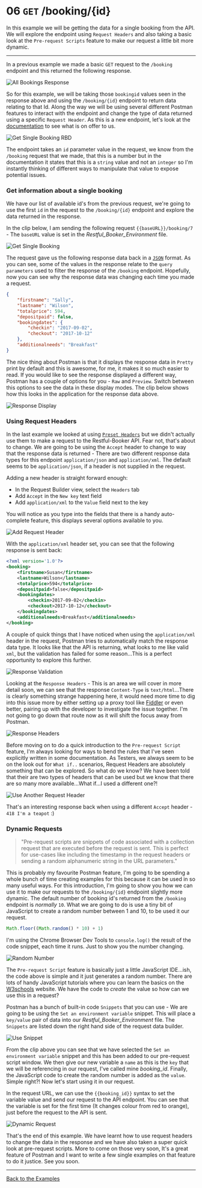 # 06 `GET` /booking/{id}

In this example we will be getting the data for a single booking from the API. We will explore the endpoint using `Request Headers` and also taking a basic look at the `Pre-request Scripts` feature to make our request a little bit more dynamic.

---

In a previous example we made a basic `GET` request to the `/booking` endpoint and this returned the following response.

![All Bookings Response](https://github.com/DannyDainton/All-Things-Postman/blob/master/Public/images/All_Bookings_Response.PNG)

So for this example, we will be taking those `bookingid` values seen in the response above and using the `/booking/{id}` endpoint to return data relating to that Id. Along the way we will be using several different Postman features to interact with the endpoint and change the type of data returned using a specific `Request Header`. As this is a new endpoint, let's look at the [documentation](https://restful-booker.herokuapp.com/#get-bookingid) to see what is on offer to us.

![Get Single Booking RBD](https://github.com/DannyDainton/All-Things-Postman/blob/master/Public/images/Get_Single_Booking_RBD.PNG)

The endpoint takes an `id` parameter value in the request, we know from the `/booking` request that we made, that this is a number but in the documentation it states that this is a `string` value and not an `integer` so I'm instantly thinking of different ways to manipulate that value to expose potential issues.

### Get information about a single booking

We have our list of available id's from the previous request, we're going to use the first `id` in the request to the `/booking/{id}` endpoint and explore the data returned in the response.

In the clip below, I am sending the following request `{{baseURL}}/booking/7` - The `baseURL` value is set in the _Restful_Booker_Environment_ file.

![Get Single Booking](https://github.com/DannyDainton/All-Things-Postman/blob/master/Public/gifs/Get_A_Single_Booking.gif)

The request gave us the following response data back in a [`JSON`](https://en.wikipedia.org/wiki/JSON) format. As you can see, some of the values in the response relate to the `query parameters` used to filter the response of the `/booking` endpoint. Hopefully, now you can see why the response data was changing each time you made a request.

```json
{
    "firstname": "Sally",
    "lastname": "Wilson",
    "totalprice": 594,
    "depositpaid": false,
    "bookingdates": {
        "checkin": "2017-09-02",
        "checkout": "2017-10-12"
    },
    "additionalneeds": "Breakfast"
}
```
The nice thing about Postman is that it displays the response data in `Pretty` print by default and this is awesome, for me, it makes it so much easier to read. If you would like to see the response displayed a different way, Postman has a couple of options for you - `Raw` and `Preview`. Switch between this options to see the data in these display modes. The clip below shows how this looks in the application for the response data above.

![Response Display](https://github.com/DannyDainton/All-Things-Postman/blob/master/Public/gifs/Response_Display.gif)

### Using Request Headers

In the last example we looked at using [`Preset Headers`](https://github.com/DannyDainton/All-Things-Postman/blob/master/Examples/04_preSetHeaders.md) but we didn't actually use them to make a request to the Restful-Booker API. Fear not, that's about to change. We are going to be using the `Accept` header to change to way that the response data is returned - There are two different response data types for this endpoint `application/json` and `application/xml`. The default seems to be `application/json`, if a header is not supplied in the request.

Adding a new header is straight forward enough:

- In the Request Builder view, select the `Headers` tab
- Add `Accept` in the `New key` text field
- Add `application/xml` to the `Value` field next to the key

You will notice as you type into the fields that there is a handy auto-complete feature, this displays several options available to you.

![Add Request Header](https://github.com/DannyDainton/All-Things-Postman/blob/master/Public/gifs/Add_Request_Header.gif)

With the `application/xml` header set, you can see that the following response is sent back:

```xml
<?xml version='1.0'?>
<booking>
    <firstname>Susan</firstname>
    <lastname>Wilson</lastname>
    <totalprice>594</totalprice>
    <depositpaid>false</depositpaid>
    <bookingdates>
        <checkin>2017-09-02</checkin>
        <checkout>2017-10-12</checkout>
    </bookingdates>
    <additionalneeds>Breakfast</additionalneeds>
</booking>
```

A couple of quick things that I have noticed when using the `application/xml` header in the request, Postman tries to automatically match the response data type. It looks like that the API is returning, what looks to me like valid `xml`, but the validation has failed for some reason...This is a perfect opportunity to explore this further.

![Response Validation](https://github.com/DannyDainton/All-Things-Postman/blob/master/Public/images/Response_Validation.PNG)

Looking at the `Response Headers` - This is an area we will cover in more detail soon, we can see that the response `Content-Type` is `text/html`...There is clearly something strange happening here, it would need more time to dig into this issue more by either setting up a proxy tool like [Fiddler](https://www.telerik.com/fiddler) or even better, pairing up with the developer to investigate the issue together. I'm not going to go down that route now as it will shift the focus away from Postman.

![Response Headers](https://github.com/DannyDainton/All-Things-Postman/blob/master/Public/images/Response_Headers.PNG)

Before moving on to do a quick introduction to the `Pre-request Script` feature, I'm always looking for ways to bend the rules that I've seen explicitly written in some documentation. As Testers, we always seem to be on the look out for `What if..` scenarios, Request Headers are absolutely something that can be explored. So what do we know? We have been told that their are two types of headers that can be used but we know that there are so many more available...What if...I used a different one?!

![Use Another Request Header](https://github.com/DannyDainton/All-Things-Postman/blob/master/Public/gifs/Use_Another_Request_Header.gif)

That's an interesting response back when using a different `Accept` header - `418 I'm a teapot` :)

### Dynamic Requests

> "Pre-request scripts are snippets of code associated with a collection request that are executed before the request is sent. This is perfect for use-cases like including the timestamp in the request headers or sending a random alphanumeric string in the URL parameters."

This is probably my favourite Postman feature, I'm going to be spending a whole bunch of time creating examples for this because it can be used in so many useful ways. For this introduction, I'm going to show you how we can use it to make our requests to the `/booking/{id}` endpoint slightly more dynamic. The default number of booking id's returned from the `/booking` endpoint is _normally_ `10`. What we are going to do is use a tiny bit of JavaScript to create a random number between 1 and 10, to be used it our request.

```Javascript
Math.floor((Math.random() * 10) + 1)
```

I'm using the Chrome Browser Dev Tools to `console.log()` the result of the code snippet, each time it runs. Just to show you the number changing.

![Random Number](https://github.com/DannyDainton/All-Things-Postman/blob/master/Public/gifs/Random_Number.gif)

The `Pre-request Script` feature is basically just a little JavaScript IDE...ish, the code above is simple and it just generates a random number. There are lots of handy JavaScript tutorials where you can learn the basics on the [W3schools](https://www.w3schools.com/js/default.asp) website. We have the code to _create_ the value so how can we use this in a request?

Postman has a bunch of built-in code `Snippets` that you can use - We are going to be using the `Set an environment variable` snippet. This will place a `key/value` pair of data into our _Restful_Booker_Environment_ file. The `Snippets` are listed down the right hand side of the request data builder.

![Use Snippet](https://github.com/DannyDainton/All-Things-Postman/blob/master/Public/gifs/Use_Snippet.gif)

From the clip above you can see that we have selected the `Set an environment variable` snippet and this has been added to our pre-request script window. We then give our new variable a `name` as this is the `key` that we will be referencing in our request, I've called mine _booking_id_. Finally, the JavaScript code to create the random number is added as the `value`. Simple right?! Now let's start using it in our request.

In the request URL, we can use the `{{booking_id}}` syntax to set the variable value and send our request to the API endpoint. You can see that the variable is set for the first time (It changes colour from red to orange), just before the request to the API is sent.

![Dynamic Request](https://github.com/DannyDainton/All-Things-Postman/blob/master/Public/gifs/Dynamic_Request.gif)

That's the end of this example. We have learnt how to use request headers to change the data in the response and we have also taken a super quick look at pre-request scripts. More to come on those very soon, It's a great feature of Postman and I want to write a few single examples on that feature to do it justice. See you soon.

---
[Back to the Examples](https://github.com/DannyDainton/All-Things-Postman#example-guides)
